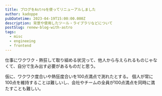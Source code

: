 ```yaml
---
title: ブログをAstroを使ってリニューアルしました
author: kadoppe
pubDatetime: 2023-04-19T15:00:00.000Z
description: 背景や使用したツール・ライブラリなどについて
postSlug: renew-blog-with-astro
tags:
  - misc
  - engineeing
  - frontend
---
```


仕事にワクワク・熱狂して取り組める状況って、他人から与えられるものじゃなくて、自分で生み出す必要があるものだと思う。

仮に、ワクワク度合いや熱狂度合いを100点満点で測れたとする。
個人が常に100点を維持することは難しいし、会社やチームの全員が100点満点を同時に満たすことも難しい。
